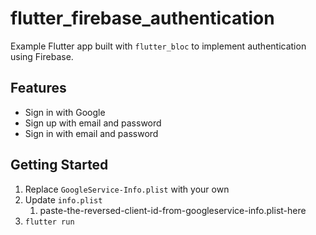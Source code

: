 # flutter_firebase_authentication

Example Flutter app built with `flutter_bloc` to implement authentication using Firebase.

## Features

- Sign in with Google
- Sign up with email and password
- Sign in with email and password

## Getting Started

1. Replace `GoogleService-Info.plist` with your own
2. Update `info.plist`
   1. paste-the-reversed-client-id-from-googleservice-info.plist-here
3. `flutter run`

